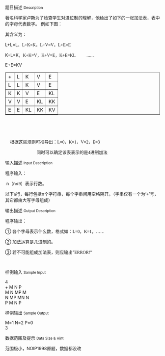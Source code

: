 <div class="panel panel-default">
<div class="area-title">
<span>
题目描述
<small>Description</small>
</span></div>
<div class="panel-body">

<p>著名科学家卢斯为了检查学生对进位制的理解，他给出了如下的一张加法表，表中的字母代表数字。 例如下图：                                                    </p>
<p>其含义为：</p>
<p>L+L=L<span style="">，</span><span style="font-family: 'Times New Roman';">L+K=K</span><span style="">，</span><span style="font-family: 'Times New Roman';">L+V=V</span><span style="">，</span><span style="font-family: 'Times New Roman';">L+E=E</span></p>
<p>K+L=K<span style="">，</span><span style="font-family: 'Times New Roman';">K+K=V</span><span style="">，</span><span style="font-family: 'Times New Roman';">K+V=E</span><span style="">，</span><span style="font-family: 'Times New Roman';">K+E=KL</span>         ……</p>
<p>E+E=KV</p>
<table border="1">
<tbody>
<tr>
<td>+</td>
<td>L</td>
<td>K</td>
<td>V</td>
<td>E</td>
</tr>
<tr>
<td>L</td>
<td>L</td>
<td>K</td>
<td>V</td>
<td>E</td>
</tr>
<tr>
<td>K</td>
<td>K</td>
<td>V</td>
<td>E</td>
<td>KL</td>
</tr>
<tr>
<td>V</td>
<td>V</td>
<td>E</td>
<td>KL</td>
<td>KK</td>
</tr>
<tr>
<td>E</td>
<td>E</td>
<td>KL</td>
<td>KK</td>
<td>KV</td>
</tr>
</tbody>
</table>
<p> </p>
<p> </p>
<p>    根据这些规则可推导出：<span style="font-family: 'Times New Roman';">L=0</span><span style="">，</span><span style="font-family: 'Times New Roman';">K=1</span><span style="">，</span><span style="font-family: 'Times New Roman';">V=2</span><span style="">，</span><span style="font-family: 'Times New Roman';">E=3</span></p>
<p>                          同时可以确定该表表示的是<span style="font-family: 'Times New Roman';">4</span><span style="">进制加法</span></p>

</div>
</div>

<div class="panel panel-default">
<div class="area-title">
<span>
输入描述
<small>Input Description</small>
</span></div>
<div class="panel-body">
<p>程序输入：</p>
<p> n<span style="">（</span>n≤<span style="font-family: 'Times New Roman';">9</span><span style="">）表示行数。</span></p>
<p>以下<span style="font-family: 'Times New Roman';">n</span><span style="">行，每行包括</span>n个字符串，每个字串间用空格隔开。（字串仅有一个为‘<span style="font-family: 'Times New Roman';">+</span><span style="">’号，其它都由大写字母组成）</span></p>

</div>
</div>
<div  class="panel panel-default">
<div class="area-title">
<span>
输出描述
<small>Output Description</small>
</span></div>
<div class="panel-body">

<div class="Section0">
<p class="p0">程序输出：</p>
<p class="p0">①&nbsp;各个字母表示什么数，格式如：<span style="font-family: 'Times New Roman';">L=0</span><span style="font-family: 宋体;">，</span><span style="font-family: 'Times New Roman';">K=1</span><span style="font-family: 宋体;">，&hellip;&hellip;</span></p>
<p class="p0">②&nbsp;加法运算是几进制的。</p>
<p class="p0">③&nbsp;若不可能组成加法表，则应输出&ldquo;<span style="font-family: 'Times New Roman';">ERROR!</span><span style="font-family: 宋体;">&rdquo;</span></p>
<p class="p0">&nbsp;</p>
</div>

</div>
</div>


<div class="panel panel-default">
<div class="area-title">
<span>
样例输入
<small>Sample Input</small>
</span></div>
<div class="panel-body">
<p>4<br>+ M N P<br>M N MP M<br>N MP MN N<br>P M N P</p>

</div>
</div>

<div class="panel panel-default">
<div class="area-title">
<span>
样例输出
<small>Sample Output</small>
</span></div>
<div class="panel-body">
<p>M=1 N=2 P=0<br>3</p>

</div>
</div>

<div class="panel panel-default">
<div class="area-title">
<span>
数据范围及提示
<small>Data Size & Hint</small>
</span></div>
<div class="panel-body">
<p>范围极小，NOIP1998原题，数据都没改</p>
</div>
</div>